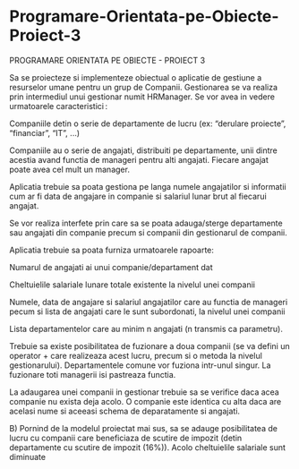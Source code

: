 # Programare-Orientata-pe-Obiecte-Proiect-3
PROGRAMARE ORIENTATA PE OBIECTE - PROIECT 3

Sa se proiecteze si implementeze obiectual o aplicatie de gestiune a resurselor umane pentru un grup de Companii. Gestionarea se va realiza prin intermediul unui gestionar numit HRManager. Se vor avea in vedere urmatoarele caracteristici : 

Companiile detin o serie de departamente de lucru (ex: “derulare proiecte”, “financiar”, “IT”, ...) 

Companiile au o serie de angajati, distribuiti pe departamente, unii dintre acestia avand functia de manageri pentru alti angajati. Fiecare angajat poate avea cel mult un manager. 

Aplicatia trebuie sa poata gestiona pe langa numele angajatilor si informatii cum ar fi data de angajare in companie si salariul lunar brut al fiecarui angajat. 

Se vor realiza interfete prin care sa se poata adauga/sterge departamente sau angajati din companie precum si companii din gestionarul de companii.  

Aplicatia trebuie sa poata  furniza urmatoarele rapoarte: 

Numarul de angajati ai unui companie/departament dat  

Cheltuielile salariale lunare totale existente la nivelul unei companii 

Numele, data de angajare si salariul angajatilor care au functia de manageri pecum si lista de angajati care le sunt subordonati, la nivelul unei companii 

Lista departamentelor care au minim n angajati (n transmis ca parametru). 

Trebuie sa existe posibilitatea de fuzionare a doua companii (se va defini un operator + care realizeaza acest lucru, precum si o metoda la nivelul gestionarului). Departamentele comune vor  fuziona intr-unul singur. La fuzionare toti managerii isi pastreaza functia.  

La adaugarea unei companii in gestionar trebuie sa se verifice daca acea companie nu exista deja acolo. O companie este identica cu alta daca are acelasi nume si aceeasi schema de deparatamente si angajati. 

 

B) Pornind de la modelul proiectat mai sus, sa se adauge posibilitatea de lucru cu companii care beneficiaza de scutire de impozit (detin departamente cu scutire de impozit (16%)). Acolo cheltuielile salariale sunt diminuate
